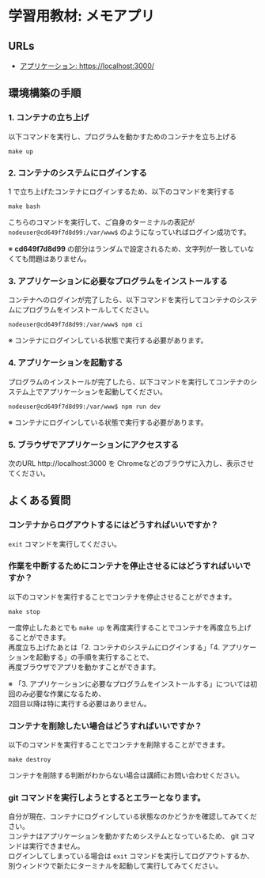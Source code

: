 # 学習用教材: メモアプリ

## URLs
- [アプリケーション: https://localhost:3000/](https://localhost:3000/)

## 環境構築の手順

### 1. コンテナの立ち上げ

以下コマンドを実行し、プログラムを動かすためのコンテナを立ち上げる

```
make up
```

### 2. コンテナのシステムにログインする

1 で立ち上げたコンテナにログインするため、以下のコマンドを実行する

```
make bash
```

こちらのコマンドを実行して、ご自身のターミナルの表記が `nodeuser@cd649f7d8d99:/var/www$` のようになっていればログイン成功です。

※ **cd649f7d8d99** の部分はランダムで設定されるため、文字列が一致していなくても問題はありません。

### 3. アプリケーションに必要なプログラムをインストールする

コンテナへのログインが完了したら、以下コマンドを実行してコンテナのシステムにプログラムをインストールしてください。

```
nodeuser@cd649f7d8d99:/var/www$ npm ci
```

※ コンテナにログインしている状態で実行する必要があります。

### 4. アプリケーションを起動する

プログラムのインストールが完了したら、以下コマンドを実行してコンテナのシステム上でアプリケーションを起動してください。

```
nodeuser@cd649f7d8d99:/var/www$ npm run dev
```

※ コンテナにログインしている状態で実行する必要があります。

### 5. ブラウザでアプリケーションにアクセスする

次のURL http://localhost:3000 を Chromeなどのブラウザに入力し、表示させてください。

## よくある質問

### コンテナからログアウトするにはどうすればいいですか？

`exit` コマンドを実行してください。

### 作業を中断するためにコンテナを停止させるにはどうすればいいですか？

以下のコマンドを実行することでコンテナを停止させることができます。

```
make stop
```

一度停止したあとでも `make up` を再度実行することでコンテナを再度立ち上げることができます。<br>
再度立ち上げたあとは「2. コンテナのシステムにログインする」「4. アプリケーションを起動する」の手順を実行することで、<br>
再度ブラウザでアプリを動かすことができます。

※ 「3. アプリケーションに必要なプログラムをインストールする」については初回のみ必要な作業になるため、<br>
2回目以降は特に実行する必要はありません。

### コンテナを削除したい場合はどうすればいいですか？

以下のコマンドを実行することでコンテナを削除することができます。

```
make destroy
```

コンテナを削除する判断がわからない場合は講師にお問い合わせください。

### git コマンドを実行しようとするとエラーとなります。

自分が現在、コンテナにログインしている状態なのかどうかを確認してみてください。<br>
コンテナはアプリケーションを動かすためシステムとなっているため、 git コマンドは実行できません。<br>
ログインしてしまっている場合は `exit` コマンドを実行してログアウトするか、別ウィンドウで新たにターミナルを起動して実行してみてください。

